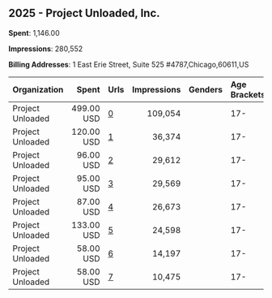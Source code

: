 ## 2025 - Project Unloaded, Inc. 
**Spent**: 1,146.00

**Impressions**: 280,552

**Billing Addresses**: 1 East Erie Street, Suite 525 #4787,Chicago,60611,US

|Organization|Spent|Urls|Impressions|Genders|Age Brackets|Country Codes|
|:---|---:|:---|---:|:---|:---|:---|
|Project Unloaded|499.00 USD|[0](https://www.snap.com/political-ads/asset/5c39c730ce738e1ee43423b8a9f0631f98bd53a4847c3bff5856ad33ef7525e5?mediaType=mp4)|109,054||17-|united states|
|Project Unloaded|120.00 USD|[1](https://www.snap.com/political-ads/asset/9f3885f4f18f6013c917e5729f6d953b00bf9667cb7b69cf9219d1c13e6751da?mediaType=mp4)|36,374||17-|united states|
|Project Unloaded|96.00 USD|[2](https://www.snap.com/political-ads/asset/a2b9abb175bbcdc845636503cf038dd4a0c1630e4cde8c56ad0441758d918fb5?mediaType=mov)|29,612||17-|united states|
|Project Unloaded|95.00 USD|[3](https://www.snap.com/political-ads/asset/1ddc35e46e86fa6c200b2c71300c243b5d80d738e714e0027dbf7a3ecd16801f?mediaType=mov)|29,569||17-|united states|
|Project Unloaded|87.00 USD|[4](https://www.snap.com/political-ads/asset/5c39c730ce738e1ee43423b8a9f0631f98bd53a4847c3bff5856ad33ef7525e5?mediaType=mp4)|26,673||17-|united states|
|Project Unloaded|133.00 USD|[5](https://www.snap.com/political-ads/asset/9f3885f4f18f6013c917e5729f6d953b00bf9667cb7b69cf9219d1c13e6751da?mediaType=mp4)|24,598||17-|united states|
|Project Unloaded|58.00 USD|[6](https://www.snap.com/political-ads/asset/a2b9abb175bbcdc845636503cf038dd4a0c1630e4cde8c56ad0441758d918fb5?mediaType=mov)|14,197||17-|united states|
|Project Unloaded|58.00 USD|[7](https://www.snap.com/political-ads/asset/1ddc35e46e86fa6c200b2c71300c243b5d80d738e714e0027dbf7a3ecd16801f?mediaType=mov)|10,475||17-|united states|
